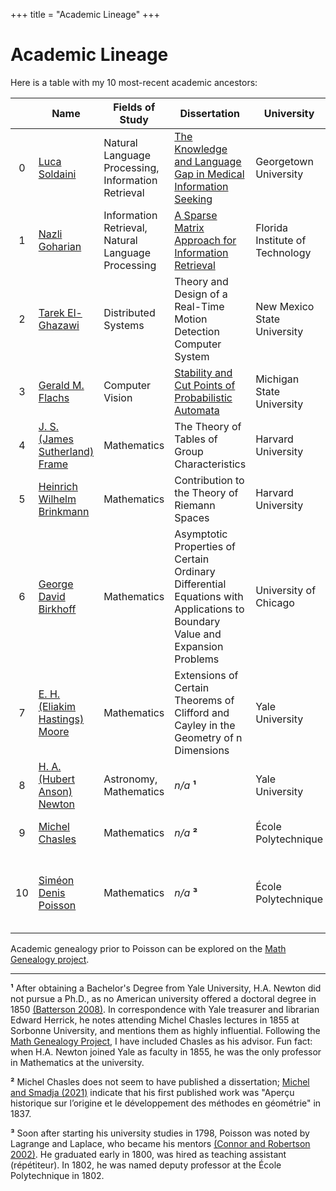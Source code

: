+++
title = "Academic Lineage"
+++

# Academic Lineage

Here is a table with my 10 most-recent academic ancestors:

|   | Name | Fields of Study | Dissertation | University | Year | Advisor |
|:-:|------|-----------------|--------------|------------|------|---------|
|0| [Luca Soldaini][1] | Natural Language Processing, Information Retrieval | [The Knowledge and Language Gap in Medical Information Seeking][2] | Georgetown University | 2018 | Nazli Goharian |
|1| [Nazli Goharian][3] | Information Retrieval, Natural Language Processing | [A Sparse Matrix Approach for Information Retrieval][4] | Florida Institute of Technology | 2001 | Tarek El-Ghazawi |
|2| [Tarek El-Ghazawi][5] | Distributed Systems | Theory and Design of a Real-Time Motion Detection Computer System | New Mexico State University | 1988 | Gerald M. Flachs |
|3| [Gerald M. Flachs][6] | Computer Vision | [Stability and Cut Points of Probabilistic Automata][7] | Michigan State University | 1967 | J. S. (James Sutherland) Frame |
|4| [J. S. (James Sutherland) Frame][8] | Mathematics | The Theory of Tables of Group Characteristics | Harvard University | 1933 | Heinrich Wilhelm Brinkma |
|5| [Heinrich Wilhelm Brinkmann][9] | Mathematics | Contribution to the Theory of Riemann Spaces | Harvard University | 1925 | George David Birkhoff |
|6| [George David Birkhoff][10] | Mathematics | Asymptotic Properties of Certain Ordinary Differential Equations with Applications to Boundary Value and Expansion Problems | University of Chicago | 1907 | E. H. (Eliakim Hastings) Moore |
|7| [E. H. (Eliakim Hastings) Moore][11] | Mathematics | Extensions of Certain Theorems of Clifford and Cayley in the Geometry of n Dimensions | Yale University | 1885 | H. A. (Hubert Anson) Newton |
|8| [H. A. (Hubert Anson) Newton][12] | Astronomy, Mathematics | *n/a* **¹** | Yale University | 1850 | Michel Chasles |
|9| [Michel Chasles][15] | Mathematics | *n/a* **²** | École Polytechnique  | 1814 | Siméon Denis Poisson |
|10| [Siméon Denis Poisson][17] | Mathematics | *n/a* **³** | École Polytechnique | 1800 | [Joseph-Louis Lagrange][18], [Pierre-Simon Laplace][19] |

Academic genealogy prior to Poisson can be explored on the [Math Genealogy project][20].

------

**¹** After obtaining a Bachelor's Degree from Yale University, H.A. Newton did not pursue a Ph.D., as no American university offered a doctoral degree in 1850 [(Batterson 2008)][13]. In correspondence with Yale treasurer and librarian Edward Herrick, he notes attending Michel Chasles lectures in 1855 at Sorbonne University, and mentions them as highly influential. Following the [Math Genealogy Project][14], I have included Chasles as his advisor.
Fun fact: when H.A. Newton joined Yale as faculty in 1855, he was the only professor in Mathematics at the university.

**²** Michel Chasles does not seem to have published a dissertation; [Michel and Smadja (2021)][16] indicate that his first published work was "Aperçu historique sur l’origine et le développement des méthodes en géométrie" in 1837.

**³** Soon after starting his university studies in 1798, Poisson was noted by Lagrange and Laplace, who became his mentors [(Connor and Robertson 2002)][21]. He graduated early in 1800, was hired as teaching assistant (répétiteur). In 1802, he was named deputy professor at the École Polytechnique in 1802.



[1]: /
[2]: /soldaini_2018.pdf
[3]: https://people.cs.georgetown.edu/~nazli/
[4]: https://dl.acm.org/doi/book/10.5555/933553
[5]: https://www.seas.gwu.edu/tarek-el-ghazawi
[6]: https://www.semanticscholar.org/author/G.-M.-Flachs/2912801
[7]: /flachs_1967.pdf
[8]: https://www.semanticscholar.org/author/J.-S.-Frame/49423510
[9]: https://id.loc.gov/authorities/names/no2007124069.html
[10]: https://en.wikipedia.org/wiki/George_David_Birkhoff
[11]: https://en.wikipedia.org/wiki/E._H._Moore
[12]: https://en.wikipedia.org/wiki/Hubert_A._Newton
[13]: /batterson_2008.pdf
[14]: https://www.mathgenealogy.org/id.php?id=7865
[15]: https://en.wikipedia.org/wiki/Michel_Chasles
[16]: /michel_smadja_2021.pdf
[17]: https://en.wikipedia.org/wiki/Sim%C3%A9on_Denis_Poisson
[18]: https://en.wikipedia.org/wiki/Joseph-Louis_Lagrange
[19]: https://en.wikipedia.org/wiki/Pierre-Simon_Laplace
[20]: https://www.genealogy.math.ndsu.nodak.edu/id.php?id=17865
[21]: /connor_robertson_2002.pdf
